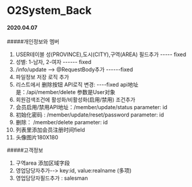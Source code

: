 # O2System_Back

#### 2020.04.07
#####개인정보와 멤버
1. USER테이블 성(PROVINCE),도시(CITY),구역(AREA) 필드추가 ----- fixed
2. 성별: 1-남자, 2-여자   ------ fixed
3. /info/update --> @RequestBody추가   ------fixed
4. 파일정보 저장 로직 추가
5. 리스트에서 删除按钮 API로직 변경: ----fixed   api地址是：/api/member/delete   参数是User对象
6. 회원검색조건에 활성화/비활성화(启用/禁用) 조건추가
7. 会员启用/禁用API地址：/member/update/status       parameter: id
8. 初始化密码 : /member/update/reset/password       parameter: id
9. 删除： /member/delete                            parameter: id
10. 列表里添加会员注册时间field
11. 头像图片180X180

#####고객정보
1. 구역area 添加区域字段
2. 영업담당자추가--> key:id, value:realname    (多项)
3. 영업담당자필드추가 : salesman



